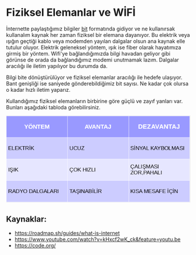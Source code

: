 # Fiziksel Elemanlar ve WİFİ

İnternette paylaştığımız bilgiler [bit](https://tr.wikipedia.org/wiki/Bit_(bili%C5%9Fim)) formatında gidiyor ve ne kullanırsak kullanalım kaynak her zaman fiziksel bir elemana dayanıyor. Bu elektrik veya ışığın geçtiği kablo veya modemden yayılan dalgalar olsun ana kaynak elle tutulur oluyor. Elektrik geleneksel yöntem, ışık ise fiber olarak hayatımıza girmiş bir yöntem. Wifi'ye bağlandığımızda bilgi havadan geliyor gibi görünse de orada da bağlandığımız modemi unutmamak lazım. Dalgalar aracılığı ile iletim yapılıyor bu durumda da.

Bilgi bite dönüştürülüyor ve fiziksel elemanlar aracılığı ile hedefe ulaşıyor. Bant genişliği ise saniyede gönderebildiğimiz bit sayısı. Ne kadar çok olursa o kadar hızlı iletim yaparız. 

Kullandığımız fiziksel elemanların birbirine göre güçlü ve zayıf yanları var. Bunları aşağıdaki tabloda görebilirsiniz.

![fiziksel_elemanlar_tablo](https://raw.githubusercontent.com/Kodluyoruz/taskforce/main/basics-for-everyone/fiziksel-elemanlar/figures/fiziksel_eleman_tablo.PNG)

## Kaynaklar:
- https://roadmap.sh/guides/what-is-internet
- https://www.youtube.com/watch?v=kHxcf2wK_ck&feature=youtu.be
- https://code.org/

